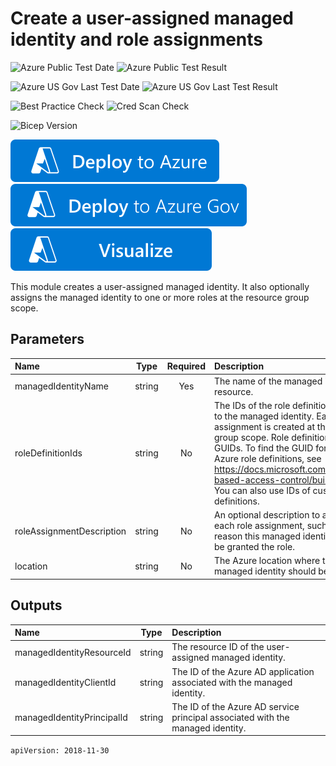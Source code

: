 # Create a user-assigned managed identity and role assignments

![Azure Public Test Date](https://azurequickstartsservice.blob.core.windows.net/badges/modules/Microsoft.ManagedIdentity/user-assigned-identity-role-assignment/1.0/PublicLastTestDate.svg)
![Azure Public Test Result](https://azurequickstartsservice.blob.core.windows.net/badges/modules/Microsoft.ManagedIdentity/user-assigned-identity-role-assignment/1.0/PublicDeployment.svg)

![Azure US Gov Last Test Date](https://azurequickstartsservice.blob.core.windows.net/badges/modules/Microsoft.ManagedIdentity/user-assigned-identity-role-assignment/1.0/FairfaxLastTestDate.svg)
![Azure US Gov Last Test Result](https://azurequickstartsservice.blob.core.windows.net/badges/modules/Microsoft.ManagedIdentity/user-assigned-identity-role-assignment/1.0/FairfaxDeployment.svg)

![Best Practice Check](https://azurequickstartsservice.blob.core.windows.net/badges/modules/Microsoft.ManagedIdentity/user-assigned-identity-role-assignment/1.0/BestPracticeResult.svg)
![Cred Scan Check](https://azurequickstartsservice.blob.core.windows.net/badges/modules/Microsoft.ManagedIdentity/user-assigned-identity-role-assignment/1.0/CredScanResult.svg)

![Bicep Version](https://azurequickstartsservice.blob.core.windows.net/badges/modules/Microsoft.ManagedIdentity/user-assigned-identity-role-assignment/1.0/BicepVersion.svg)

[![Deploy To Azure](https://raw.githubusercontent.com/Azure/azure-quickstart-templates/master/1-CONTRIBUTION-GUIDE/images/deploytoazure.svg?sanitize=true)](https://portal.azure.com/#create/Microsoft.Template/uri/https%3A%2F%2Fraw.githubusercontent.com%2FAzure%2Fazure-quickstart-templates%2Fmaster%2Fmodules%2FMicrosoft.ManagedIdentity%2Fuser-assigned-identity-role-assignment%2F1.0%2Fazuredeploy.json)
[![Deploy To Azure US Gov](https://raw.githubusercontent.com/Azure/azure-quickstart-templates/master/1-CONTRIBUTION-GUIDE/images/deploytoazuregov.svg?sanitize=true)](https://portal.azure.us/#create/Microsoft.Template/uri/https%3A%2F%2Fraw.githubusercontent.com%2FAzure%2Fazure-quickstart-templates%2Fmaster%2Fmodules%2FMicrosoft.ManagedIdentity%2Fuser-assigned-identity-role-assignment%2F1.0%2Fazuredeploy.json)
[![Visualize](https://raw.githubusercontent.com/Azure/azure-quickstart-templates/master/1-CONTRIBUTION-GUIDE/images/visualizebutton.svg?sanitize=true)](http://armviz.io/#/?load=https%3A%2F%2Fraw.githubusercontent.com%2FAzure%2Fazure-quickstart-templates%2Fmaster%2Fmodules%2FMicrosoft.ManagedIdentity%2Fuser-assigned-identity-role-assignment%2F1.0%2Fazuredeploy.json)   

This module creates a user-assigned managed identity. It also optionally assigns the managed identity to one or more roles at the resource group scope.

## Parameters

| Name | Type | Required | Description |
| :------------- | :----------: | :----------: | :------------- |
| managedIdentityName | string | Yes | The name of the managed identity resource. |
| roleDefinitionIds | string | No | The IDs of the role definitions to assign to the managed identity. Each role assignment is created at the resource group scope. Role definition IDs are GUIDs. To find the GUID for built-in Azure role definitions, see https://docs.microsoft.com/azure/role-based-access-control/built-in-roles. You can also use IDs of custom role definitions. |
| roleAssignmentDescription | string | No | An optional description to apply to each role assignment, such as the reason this managed identity needs to be granted the role. |
| location | string | No | The Azure location where the managed identity should be created. |

## Outputs

| Name | Type | Description |
| :------------- | :----------: | :------------- |
| managedIdentityResourceId | string | The resource ID of the user-assigned managed identity. |
| managedIdentityClientId | string | The ID of the Azure AD application associated with the managed identity. |
| managedIdentityPrincipalId | string | The ID of the Azure AD service principal associated with the managed identity. |

```apiVersion: 2018-11-30```
